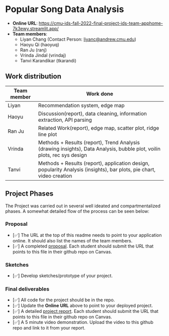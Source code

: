 # Popular Song Data Analysis

* **Online URL**: https://cmu-ids-fall-2022-final-project-ids-team-apphome-7k3ewy.streamlit.app/
* **Team members**:
  * Liyan Chang (Contact Person: liyanc@andrew.cmu.edu)
  * Haoyu Qi (haoyuq)
  * Ran Ju (ranj)
  * Vrinda Jindal (vrindaj)
  * Tanvi Karandikar (tkarandi)

## Work distribution

Team member | Work done
------ | ------
Liyan   | Recommendation system, edge map   
Haoyu   | Discussion(report), data cleaning, information extraction, API parsing 
Ran Ju  | Related Work(report), edge map, scatter plot, ridge line plot 
Vrinda | Methods + Results (report), Trend Analysis (drawing insights), Data Analysis, bubble plot, voilin plots, rec sys design
Tanvi    |  Methods + Results (report), application design, popularity Analysis (insights), bar plots, pie chart, video creation

## Project Phases
The Project was carried out in several well ideated and compartmentalized phases. A somewhat detailed flow of the process can be seen below:


### Proposal

- [:white_check_mark:] The URL at the top of this readme needs to point to your application online. It should also list the names of the team members.
- [:white_check_mark:] A completed [proposal](Proposal.md). Each student should submit the URL that points to this file in their github repo on Canvas.

### Sketches

- [:white_check_mark:] Develop sketches/prototype of your project.

### Final deliverables

- [:white_check_mark:] All code for the project should be in the repo.
- [:white_check_mark:] Update the **Online URL** above to point to your deployed project.
- [:white_check_mark:] A detailed [project report](Report.md).  Each student should submit the URL that points to this file in their github repo on Canvas.
- [:white_check_mark:] A 5 minute video demonstration.  Upload the video to this github repo and link to it from your report.
